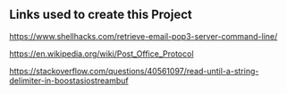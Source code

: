## Links used to create this Project

https://www.shellhacks.com/retrieve-email-pop3-server-command-line/

https://en.wikipedia.org/wiki/Post_Office_Protocol

https://stackoverflow.com/questions/40561097/read-until-a-string-delimiter-in-boostasiostreambuf